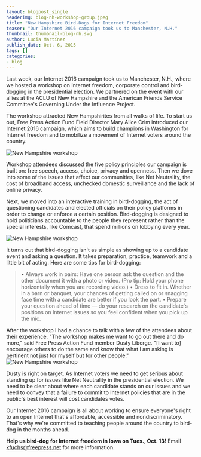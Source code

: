 ```yaml
---
layout: blogpost_single
headerimg: blog-nh-workshop-group.jpeg
title: "New Hampshire Bird-Dogs for Internet Freedom"
teaser: "Our Internet 2016 campaign took us to Manchester, N.H."
thumbnail: thumbnail-blog-nh.svg
author: Lucia Martínez
publish_date: Oct. 6, 2015
tags: []
categories:
- blog
---
```

Last week, our Internet 2016 campaign took us to Manchester, N.H., where we hosted a workshop on Internet freedom, corporate control and bird-dogging in the presidential election. We partnered on the event with our allies at the ACLU of New Hampshire and the American Friends Service Committee's Governing Under the Influence Project.

The workshop attracted New Hampshirites from all walks of life. To start us out, Free Press Action Fund Field Director Mary Alice Crim introduced our Internet 2016 campaign, which aims to build champions in Washington for Internet freedom and to mobilize a movement of Internet voters around the country.

<img src="http://internet2016.net/assets/img/blog-nh-workshop2.jpeg" alt='New Hampshire workshop' />

Workshop attendees discussed the five policy principles our campaign is built on: free speech, access, choice, privacy and openness. Then we dove into some of the issues that affect our communities, like Net Neutrality, the cost of broadband access, unchecked domestic surveillance and the lack of online privacy.

Next, we moved into an interactive training in bird-dogging, the act of questioning candidates and elected officials on their policy platforms in order to change or enforce a certain position. Bird-dogging is designed to hold politicians accountable to the people they represent rather than the special interests, like Comcast, that spend millions on lobbying every year.

<img src="http://internet2016.net/assets/img/blog-nh-workshop4.jpeg" alt='New Hampshire workshop' />

It turns out that bird-dogging isn't as simple as showing up to a candidate event and asking a question. It takes preparation, practice, teamwork and a little bit of acting. 
Here are some tips for bird-dogging:
<blockquote>
&bull; Always work in pairs: Have one person ask the question and the other document it with a photo or video. (Pro tip: Hold your phone horizontally when you are recording video.)
&bull; Dress to fit in. Whether in a barn or banquet, your chances of getting called on or snagging face time with a candidate are better if you look the part.
&bull; Prepare your question ahead of time &mdash; do your research on the candidate's positions on Internet issues so you feel confident when you pick up the mic.</blockquote>
After the workshop I had a chance to talk with a few of the attendees about their experience. "The workshop makes me want to go out there and do more," said Free Press Action Fund member Dusty Liberge. "[I want to] encourage others to do the same and know that what I am asking is pertinent not just for myself but for other people."

<img src="http://internet2016.net/assets/img/blog-nh-workshop3.jpeg" alt='New Hampshire workshop' />

Dusty is right on target. As Internet voters we need to get serious about standing up for issues like Net Neutrality in the presidential election. We need to be clear about where each candidate stands on our issues and we need to convey that a failure to commit to Internet policies that are in the public's best interest will cost candidates votes.

Our Internet 2016 campaign is all about working to ensure everyone's right to an open Internet that's affordable, accessible and nondiscriminatory. That's why we're committed to teaching people around the country to bird-dog in the months ahead.

**Help us bird-dog for Internet freedom in Iowa on Tues., Oct. 13!** Email <a href="kfuchs@freepress.net?subject=Iowa bird-dogging">kfuchs@freepress.net for more information.

